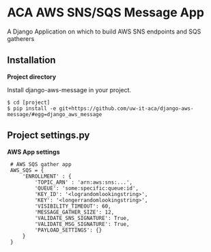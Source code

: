 ACA AWS SNS/SQS Message App
===========================

A Django Application on which to build AWS SNS endpoints and SQS gatherers

Installation
------------

**Project directory**

Install django-aws-message in your project.

    $ cd [project]
    $ pip install -e git+https://github.com/uw-it-aca/django-aws-message/#egg=django_aws_message

Project settings.py
------------------

**AWS App settings**

     # AWS SQS gather app
     AWS_SQS = {
         'ENROLLMENT' : {
             'TOPIC_ARN' : 'arn:aws:sns:...',
             'QUEUE': 'some:specific:queue:id',
             'KEY_ID': '<lograndomlookingstring>',
             'KEY': '<longerrandomlookingstring>',
             'VISIBILITY_TIMEOUT': 60,
             'MESSAGE_GATHER_SIZE': 12,
             'VALIDATE_SNS_SIGNATURE': True,
             'VALIDATE_MSG_SIGNATURE': True,
             'PAYLOAD_SETTINGS': {}
         }
     }
